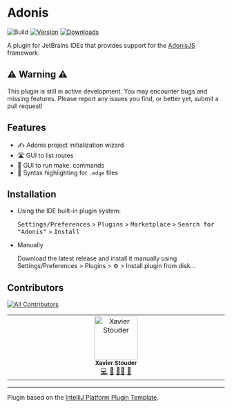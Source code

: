 # Adonis
![Build][badge:build:image]
[![Version][badge:version:image]][badge:version:url]
[![Downloads][badge:downloads:image]][badge:downloads:url]

<!-- Plugin description -->
A plugin for JetBrains IDEs that provides support for the [AdonisJS](https://adonisjs.com/) framework.
<!-- Plugin description end -->

## ⚠️ Warning ⚠️
This plugin is still in active development. You may encounter bugs and missing features. Please report any issues you find, or better yet, submit a pull request!

## Features
* ✍️ Adonis project initialization wizard
* 🛣️️ GUI to list routes
* 📢 GUI to run make: commands
* 🎨 Syntax highlighting for `.edge` files

## Installation

- Using the IDE built-in plugin system:

  <kbd>Settings/Preferences</kbd> > <kbd>Plugins</kbd> > <kbd>Marketplace</kbd> > <kbd>Search for "Adonis"</kbd> >
  <kbd>Install</kbd>


- Manually

  Download the latest release and install it manually using Settings/Preferences > Plugins > ⚙️ > Install plugin from disk...

## Contributors
<!-- ALL-CONTRIBUTORS-BADGE:START - Do not remove or modify this section -->
[![All Contributors](https://img.shields.io/badge/all_contributors-1-orange.svg?style=flat-square)](#contributors)
<!-- ALL-CONTRIBUTORS-BADGE:END -->

<!-- ALL-CONTRIBUTORS-LIST:START - Do not remove or modify this section -->
<!-- prettier-ignore-start -->
<!-- markdownlint-disable -->
<table>
  <tbody>
    <tr>
      <td align="center" valign="top" width="14.28%"><a href="https://stouder.io"><img src="https://avatars.githubusercontent.com/u/2575182?v=4?s=100" width="100px;" alt="Xavier Stouder"/><br /><sub><b>Xavier Stouder</b></sub></a><br /><a href="https://github.com/Xstoudi/adonis-intellij/commits?author=Xstoudi" title="Code">💻</a> <a href="https://github.com/Xstoudi/adonis-intellij/commits?author=Xstoudi" title="Documentation">📖</a> <a href="#mentoring-Xstoudi" title="Mentoring">🧑‍🏫</a> <a href="#maintenance-Xstoudi" title="Maintenance">🚧</a></td>
    </tr>
  </tbody>
</table>

<!-- markdownlint-restore -->
<!-- prettier-ignore-end -->

<!-- ALL-CONTRIBUTORS-LIST:END -->
<!-- markdownlint-disable -->

<!-- markdownlint-restore -->
<!-- prettier-ignore-end -->

<!-- ALL-CONTRIBUTORS-LIST:END -->


---
Plugin based on the [IntelliJ Platform Plugin Template][template].

[badge:build:image]: https://github.com/Xstoudi/adonis-intellij/workflows/Build/badge.svg

[badge:version:image]: https://img.shields.io/jetbrains/plugin/v/io.stouder.adonis.svg
[badge:version:url]: https://plugins.jetbrains.com/plugin/22932-adonis

[badge:downloads:image]: https://img.shields.io/jetbrains/plugin/d/io.stouder.adonis.svg
[badge:downloads:url]: https://plugins.jetbrains.com/plugin/22932-adonis/versions

[template]: https://github.com/JetBrains/intellij-platform-plugin-template
[docs:plugin-description]: https://plugins.jetbrains.com/docs/intellij/plugin-user-experience.html#plugin-description-and-presentation
